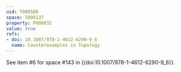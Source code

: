 ```yaml
---
uid: T000508
space: S000137
property: P000032
value: true
refs:
- doi: 10.1007/978-1-4612-6290-9_6
  name: Counterexamples in Topology
---
```


See item #6 for space #143 in {{doi:10.1007/978-1-4612-6290-9_6}}.
